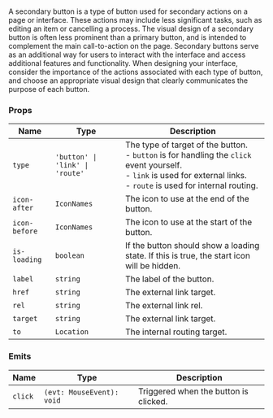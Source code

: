 # <flux-secondary-button/>

A secondary button is a type of button used for secondary actions on a page or interface. These actions may
include less significant tasks, such as editing an item or cancelling a process. The visual design of a
secondary button is often less prominent than a primary button, and is intended to complement the main
call-to-action on the page. Secondary buttons serve as an additional way for users to interact with the
interface and access additional features and functionality. When designing your interface, consider the
importance of the actions associated with each type of button, and choose an appropriate visual design
that clearly communicates the purpose of each button.

### Props

| Name          | Type                            | Description                                                                                                                                                                    |
|---------------|---------------------------------|--------------------------------------------------------------------------------------------------------------------------------------------------------------------------------|
| `type`        | `'button' \| 'link' \| 'route'` | The type of target of the button.<br>- `button` is for handling the `click` event yourself.<br>- `link` is used for external links.<br>- `route` is used for internal routing. |
| `icon-after`  | `IconNames`                     | The icon to use at the end of the button.                                                                                                                                      |
| `icon-before` | `IconNames`                     | The icon to use at the start of the button.                                                                                                                                    |
| `is-loading`  | `boolean`                       | If the button should show a loading state. If this is true, the start icon will be hidden.                                                                                     |
| `label`       | `string`                        | The label of the button.                                                                                                                                                       |
| `href`        | `string`                        | The external link target.                                                                                                                                                      |
| `rel`         | `string`                        | The external link rel.                                                                                                                                                         |
| `target`      | `string`                        | The external link target.                                                                                                                                                      |
| `to`          | `Location`                      | The internal routing target.                                                                                                                                                   |

### Emits

| Name    | Type                      | Description                           |
|---------|---------------------------|---------------------------------------|
| `click` | `(evt: MouseEvent): void` | Triggered when the button is clicked. |
